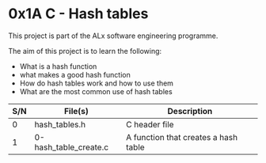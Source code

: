 # 0x1A C - Hash tables

This project is part of the ALx software engineering programme.

The aim of this project is to learn the following:
- What is a hash function
- what makes a good hash function
- How do hash tables work and how to use them
- What are the most common use of hash tables

| S/N | File(s) | Description |
| --- | ------- | ----------- |
| 0 | hash_tables.h | C header file |
| 1 | 0-hash_table_create.c | A function that creates a hash table |
